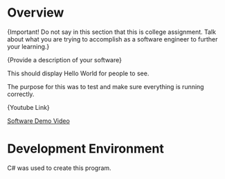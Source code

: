 # Overview

{Important!  Do not say in this section that this is college assignment.  Talk about what you are trying to accomplish as a software engineer to further your learning.}

{Provide a description of your software}

This should display Hello World for people to see.

The purpose for this was to test and make sure everything is running correctly.

{Youtube Link}

[Software Demo Video](http://youtube.link.goes.here)

# Development Environment

C# was used to create this program.


